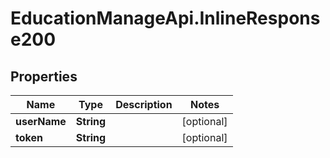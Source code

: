 # EducationManageApi.InlineResponse200

## Properties
Name | Type | Description | Notes
------------ | ------------- | ------------- | -------------
**userName** | **String** |  | [optional] 
**token** | **String** |  | [optional] 



